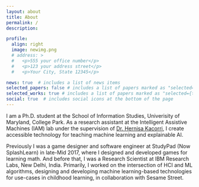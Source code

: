 ```yaml
---
layout: about
title: About
permalink: /
description:

profile:
  align: right
  image: newimg.png
  # address: >
  #   <p>555 your office number</p>
  #   <p>123 your address street</p>
  #   <p>Your City, State 12345</p>

news: true  # includes a list of news items
selected_papers: false # includes a list of papers marked as "selected={true}"
selected_works: true # includes a list of papers marked as "selected={true}"
social: true  # includes social icons at the bottom of the page
---
```

I am a Ph.D. student at the School of Information Studies, Univerisity of Maryland, College Park. As a research assistant at the Intelligent Assistive Machines (IAM) lab under the supervision of [Dr. Hernisa Kacorri](https://scholar.google.com/citations?user=El-R5MEAAAAJ), I create accessible technology for teaching machine learning and explainable AI.

Previously I was a game designer and software engineer at StudyPad (Now SplashLearn) in late-Mid 2017, where I designed and developed games for learning math. And before that, I was a Research Scientist at IBM Research Labs, New Delhi, India. Primarily, I worked on the intersection of HCI and ML algorithms, designing and developing machine learning-based technologies for use-cases in childhood learning, in collaboration with Sesame Street.  